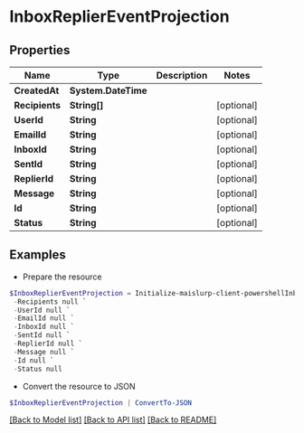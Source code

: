 # InboxReplierEventProjection
## Properties

Name | Type | Description | Notes
------------ | ------------- | ------------- | -------------
**CreatedAt** | **System.DateTime** |  | 
**Recipients** | **String[]** |  | [optional] 
**UserId** | **String** |  | [optional] 
**EmailId** | **String** |  | [optional] 
**InboxId** | **String** |  | [optional] 
**SentId** | **String** |  | [optional] 
**ReplierId** | **String** |  | [optional] 
**Message** | **String** |  | [optional] 
**Id** | **String** |  | [optional] 
**Status** | **String** |  | [optional] 

## Examples

- Prepare the resource
```powershell
$InboxReplierEventProjection = Initialize-maislurp-client-powershellInboxReplierEventProjection  -CreatedAt null `
 -Recipients null `
 -UserId null `
 -EmailId null `
 -InboxId null `
 -SentId null `
 -ReplierId null `
 -Message null `
 -Id null `
 -Status null
```

- Convert the resource to JSON
```powershell
$InboxReplierEventProjection | ConvertTo-JSON
```

[[Back to Model list]](../README#documentation-for-models) [[Back to API list]](../README#documentation-for-api-endpoints) [[Back to README]](../README)

